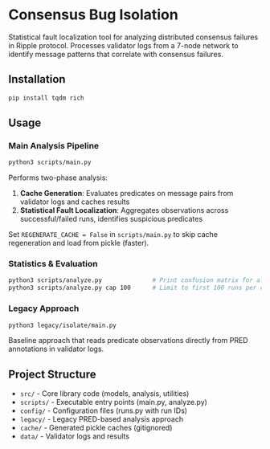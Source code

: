 # Consensus Bug Isolation

Statistical fault localization tool for analyzing distributed consensus failures in Ripple protocol. Processes validator logs from a 7-node network to identify message patterns that correlate with consensus failures.

## Installation

```bash
pip install tqdm rich
```

## Usage

### Main Analysis Pipeline

```bash
python3 scripts/main.py
```

Performs two-phase analysis:
1. **Cache Generation**: Evaluates predicates on message pairs from validator logs and caches results
2. **Statistical Fault Localization**: Aggregates observations across successful/failed runs, identifies suspicious predicates

Set `REGENERATE_CACHE = False` in `scripts/main.py` to skip cache regeneration and load from pickle (faster).

### Statistics & Evaluation

```bash
python3 scripts/analyze.py              # Print confusion matrix for all configurations
python3 scripts/analyze.py cap 100      # Limit to first 100 runs per configuration
```

### Legacy Approach

```bash
python3 legacy/isolate/main.py
```

Baseline approach that reads predicate observations directly from PRED annotations in validator logs.

## Project Structure

- `src/` - Core library code (models, analysis, utilities)
- `scripts/` - Executable entry points (main.py, analyze.py)
- `config/` - Configuration files (runs.py with run IDs)
- `legacy/` - Legacy PRED-based analysis approach
- `cache/` - Generated pickle caches (gitignored)
- `data/` - Validator logs and results
